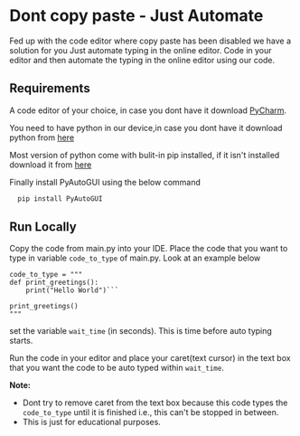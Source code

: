 


# Dont copy paste - Just Automate


Fed up with the code editor where copy paste has been disabled we have a solution for you Just automate typing in the online editor.
Code in your editor and then automate the typing in the online editor using our code.




## Requirements

A code editor of your choice, in case you dont have it download [PyCharm](https://www.jetbrains.com/pycharm/).

You need to have python in our device,in case you dont have it download python from [here](https://www.python.org/downloads/)

Most version of python come with bulit-in pip installed, if it isn't installed download it from [here](https://www.geeksforgeeks.org/download-and-install-pip-latest-version/)  

Finally install PyAutoGUI using the below command

```bash
  pip install PyAutoGUI
```


    
## Run Locally

Copy the code from main.py into your IDE. Place the code that you want to type in variable ```code_to_type``` of main.py. Look at an example below
```
code_to_type = """
def print_greetings():
    print("Hello World")```

print_greetings()
"""
```

set the variable ```wait_time``` (in seconds). This is time before auto typing starts.

Run the code in your editor and place your caret(text cursor) in the text box that you want the code to be auto typed within ```wait_time```.



**Note:**
- Dont try to remove caret from the text box because this code types the ```code_to_type``` until it is finished i.e., this can't be stopped in between.
- This is just for educational purposes.
